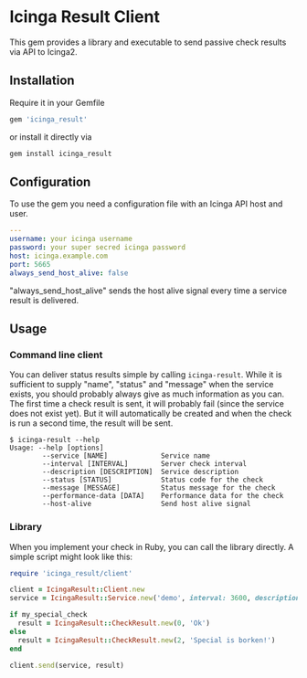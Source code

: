 # Icinga Result Client

This gem provides a library and executable to send passive check results via API to Icinga2.

## Installation

Require it in your Gemfile
```bash
gem 'icinga_result'
```

or install it directly via
```bash
gem install icinga_result
```

## Configuration

To use the gem you need a configuration file with an Icinga API host and user.

```yaml
---
username: your icinga username
password: your super secred icinga password
host: icinga.example.com
port: 5665
always_send_host_alive: false
```

"always_send_host_alive" sends the host alive signal every time a service result is delivered.

## Usage

### Command line client

You can deliver status results simple by calling `icinga-result`. While it is sufficient to supply "name", "status" and "message" when the service exists, you should probably always give as much information as you can. The first time a check result is sent, it will probably fail (since the service does not exist yet). But it will automatically be created and when the check is run a second time, the result will be sent.

```
$ icinga-result --help
Usage: --help [options]
        --service [NAME]             Service name
        --interval [INTERVAL]        Server check interval
        --description [DESCRIPTION]  Service description
        --status [STATUS]            Status code for the check
        --message [MESSAGE]          Status message for the check
        --performance-data [DATA]    Performance data for the check
        --host-alive                 Send host alive signal
```

### Library

When you implement your check in Ruby, you can call the library directly. A simple script might look like this:

```ruby
require 'icinga_result/client'

client = IcingaResult::Client.new
service = IcingaResult::Service.new('demo', interval: 3600, description: 'This is a demo check')

if my_special_check
  result = IcingaResult::CheckResult.new(0, 'Ok')
else
  result = IcingaResult::CheckResult.new(2, 'Special is borken!')
end

client.send(service, result)
```
